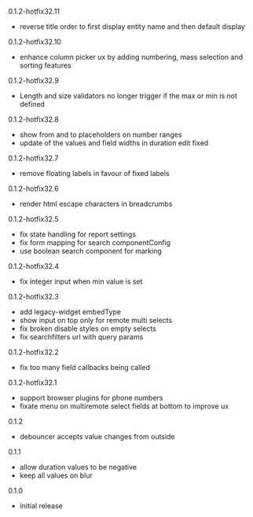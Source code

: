 0.1.2-hotfix32.11
- reverse title order to first display entity name and then default display

0.1.2-hotfix32.10
- enhance column picker ux by adding numbering, mass selection and sorting features

0.1.2-hotfix32.9
- Length and size validators no longer trigger if the max or min is not defined

0.1.2-hotfix32.8
- show from and to placeholders on number ranges
- update of the values and field widths in duration edit fixed

0.1.2-hotfix32.7
- remove floating labels in favour of fixed labels

0.1.2-hotfix32.6
- render html escape characters in breadcrumbs

0.1.2-hotfix32.5
- fix state handling for report settings
- fix form mapping for search componentConfig
- use boolean search component for marking

0.1.2-hotfix32.4
- fix integer input when min value is set

0.1.2-hotfix32.3
- add legacy-widget embedType
- show input on top only for remote multi selects
- fix broken disable styles on empty selects
- fix searchfilters url with query params

0.1.2-hotfix32.2
- fix too many field callbacks being called

0.1.2-hotfix32.1
- support browser plugins for phone numbers
- fixate menu on multiremote select fields at bottom to improve ux

0.1.2
- debouncer accepts value changes from outside

0.1.1
- allow duration values to be negative
- keep all values on blur

0.1.0
- Initial release

